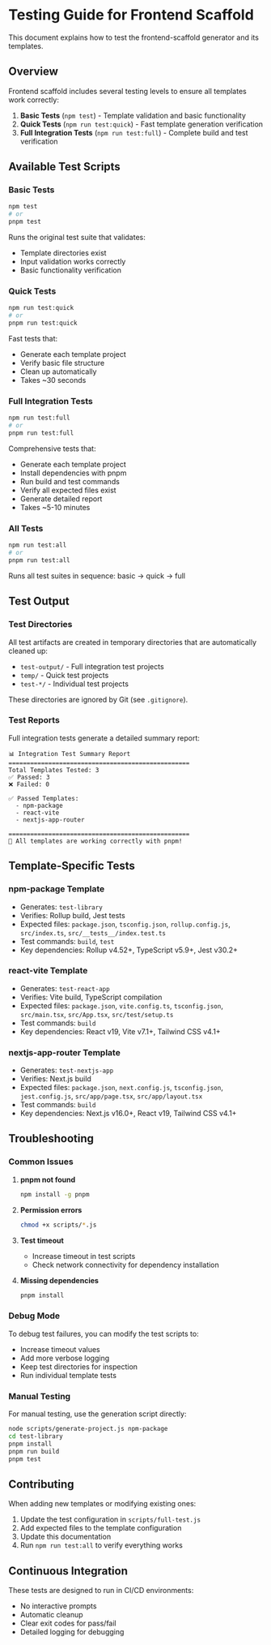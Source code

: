 # Testing Guide for Frontend Scaffold

This document explains how to test the frontend-scaffold generator and its templates.

## Overview

Frontend scaffold includes several testing levels to ensure all templates work correctly:

1. **Basic Tests** (`npm test`) - Template validation and basic functionality
2. **Quick Tests** (`npm run test:quick`) - Fast template generation verification
3. **Full Integration Tests** (`npm run test:full`) - Complete build and test verification

## Available Test Scripts

### Basic Tests
```bash
npm test
# or
pnpm test
```
Runs the original test suite that validates:
- Template directories exist
- Input validation works correctly
- Basic functionality verification

### Quick Tests
```bash
npm run test:quick
# or
pnpm run test:quick
```
Fast tests that:
- Generate each template project
- Verify basic file structure
- Clean up automatically
- Takes ~30 seconds

### Full Integration Tests
```bash
npm run test:full
# or
pnpm run test:full
```
Comprehensive tests that:
- Generate each template project
- Install dependencies with pnpm
- Run build and test commands
- Verify all expected files exist
- Generate detailed report
- Takes ~5-10 minutes

### All Tests
```bash
npm run test:all
# or
pnpm run test:all
```
Runs all test suites in sequence: basic → quick → full

## Test Output

### Test Directories
All test artifacts are created in temporary directories that are automatically cleaned up:

- `test-output/` - Full integration test projects
- `temp/` - Quick test projects
- `test-*/` - Individual test projects

These directories are ignored by Git (see `.gitignore`).

### Test Reports

Full integration tests generate a detailed summary report:
```
📊 Integration Test Summary Report
==================================================
Total Templates Tested: 3
✅ Passed: 3
❌ Failed: 0

✅ Passed Templates:
  - npm-package
  - react-vite
  - nextjs-app-router

==================================================
🎉 All templates are working correctly with pnpm!
```

## Template-Specific Tests

### npm-package Template
- Generates: `test-library`
- Verifies: Rollup build, Jest tests
- Expected files: `package.json`, `tsconfig.json`, `rollup.config.js`, `src/index.ts`, `src/__tests__/index.test.ts`
- Test commands: `build`, `test`
- Key dependencies: Rollup v4.52+, TypeScript v5.9+, Jest v30.2+

### react-vite Template
- Generates: `test-react-app`
- Verifies: Vite build, TypeScript compilation
- Expected files: `package.json`, `vite.config.ts`, `tsconfig.json`, `src/main.tsx`, `src/App.tsx`, `src/test/setup.ts`
- Test commands: `build`
- Key dependencies: React v19, Vite v7.1+, Tailwind CSS v4.1+

### nextjs-app-router Template
- Generates: `test-nextjs-app`
- Verifies: Next.js build
- Expected files: `package.json`, `next.config.js`, `tsconfig.json`, `jest.config.js`, `src/app/page.tsx`, `src/app/layout.tsx`
- Test commands: `build`
- Key dependencies: Next.js v16.0+, React v19, Tailwind CSS v4.1+

## Troubleshooting

### Common Issues

1. **pnpm not found**
   ```bash
   npm install -g pnpm
   ```

2. **Permission errors**
   ```bash
   chmod +x scripts/*.js
   ```

3. **Test timeout**
   - Increase timeout in test scripts
   - Check network connectivity for dependency installation

4. **Missing dependencies**
   ```bash
   pnpm install
   ```

### Debug Mode

To debug test failures, you can modify the test scripts to:
- Increase timeout values
- Add more verbose logging
- Keep test directories for inspection
- Run individual template tests

### Manual Testing

For manual testing, use the generation script directly:
```bash
node scripts/generate-project.js npm-package
cd test-library
pnpm install
pnpm run build
pnpm test
```

## Contributing

When adding new templates or modifying existing ones:

1. Update the test configuration in `scripts/full-test.js`
2. Add expected files to the template configuration
3. Update this documentation
4. Run `npm run test:all` to verify everything works

## Continuous Integration

These tests are designed to run in CI/CD environments:
- No interactive prompts
- Automatic cleanup
- Clear exit codes for pass/fail
- Detailed logging for debugging